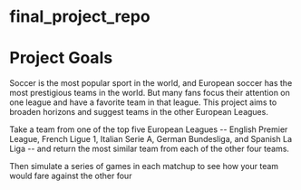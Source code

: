 # final_project_repo

# Project Goals

  Soccer is the most popular sport in the world, and European soccer has the most prestigious teams in the world. But many fans focus their attention on one league and have a favorite team in that league. This project aims to broaden horizons and suggest teams in the other European Leagues.
  
  Take a team from one of the top five European Leagues -- English Premier League, French Ligue 1, Italian Serie A, German Bundesliga, and Spanish La Liga -- and return the most similar team from each of the other four teams.
  
  Then simulate a series of games in each matchup to see how your team would fare against the other four
  
# 
